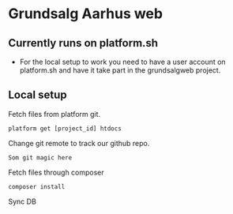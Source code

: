 # Grundsalg Aarhus web

## Currently runs on platform.sh
- For the local setup to work you need to have a user account on platform.sh and have it take part in the grundsalgweb project.

## Local setup
Fetch files from platform git.

    platform get [project_id] htdocs

Change git remote to track our github repo.

    Som git magic here


Fetch files through composer

    composer install

Sync DB
